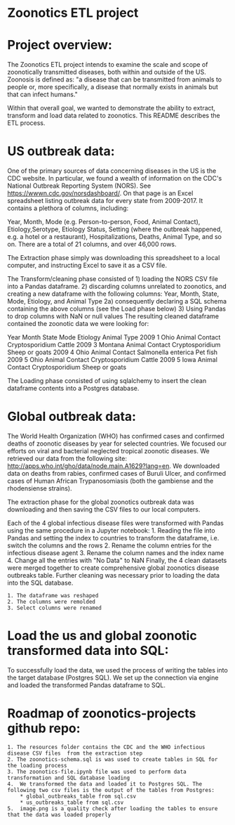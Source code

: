 # Zoonotics ETL project

# Project overview:

The Zoonotics ETL project intends to examine the scale and scope of zoonotically transmitted diseases, both within and outside of the US. Zoonosis is defined as: "a disease that can be transmitted from animals to people or, more specifically, a disease that normally exists in animals but that can infect humans." 

Within that overall goal, we wanted to demonstrate the ability to extract, transform and load data related to zoonotics. This README describes the ETL process.

# US outbreak data:

One of the primary sources of data concerning diseases in the US is the CDC website. In particular, we found a wealth of information on the CDC's National Outbreak Reporting System (NORS). See https://wwwn.cdc.gov/norsdashboard/. On that page is an Excel spreadsheet listing outbreak data for every state from 2009-2017. It contains a plethora of columns, including:

Year, Month, Mode (e.g. Person-to-person, Food, Animal Contact), Etiology,Serotype, Etiology Status, Setting (where the outbreak happened, e.g. a hotel or a restaurant), Hospitalizations, Deaths, Animal Type, and so on. There are a total of 21 columns, and over 46,000 rows.

The Extraction phase simply was downloading this spreadsheet to a local computer, and instructing Excel to save it as a CSV file. 

The Transform/cleaning phase consisted of 
    1) loading the NORS CSV file into a Pandas dataframe.
    2) discarding columns unrelated to zoonotics, and creating a new dataframe with the following 
       columns: Year, Month, State, Mode, Etiology, and Animal Type
    2a) consequently declaring a SQL schema containing the above columns (see the Load phase below)
    3) Using Pandas to drop columns with NaN or null values
The resulting cleaned dataframe contained the zoonotic data we were looking for: 


Year Month  State   Mode            Etiology           Animal Type
2009	1	Ohio	Animal Contact	Cryptosporidium    Cattle
2009	3	Montana	Animal Contact	Cryptosporidium    Sheep or goats
2009	4	Ohio	Animal Contact	Salmonella enterica	Pet fish
2009	5	Ohio	Animal Contact	Cryptosporidium 	Cattle
2009	5	Iowa	Animal Contact	Cryptosporidium     Sheep or goats

The Loading phase consisted of using sqlalchemy to insert the clean dataframe contents into a Postgres database.

# Global outbreak data:

The World Health Organization (WHO) has confirmed cases and confirmed deaths of zoonotic diseases by year for selected countries. We focused our efforts on viral and bacterial neglected tropical zoonotic diseases.
We retrieved our data from the following site: http://apps.who.int/gho/data/node.main.A1629?lang=en. We downloaded data on deaths from rabies, confirmed cases of Buruli Ulcer, and confirmed cases of Human African Trypanosomiasis (both the gambiense and the rhodensiense strains).


The extraction phase for the global zoonotics outbreak data was downloading and then saving the CSV files to our local computers. 

Each of the 4 global infectious disease files were transformed with Pandas using the same procedure in a Jupyter notebook:
    1. Reading the file into Pandas and setting the index to countries to transform the dataframe, i.e. switch the columns and the rows
    2. Rename the column entries for the infectious disease agent
    3. Rename the column names and the index name
    4. Change all the entries with "No Data" to NaN
Finally, the 4 clean datasets were merged together to create comprehensive global zoonotics disease outbreaks table. Further cleaning was necessary prior to loading the data into the SQL database.

    1. The dataframe was reshaped
    2. The columns were remolded
    3. Select columns were renamed


# Load the us and global zoonotic transformed data into SQL:

To successfully load the data, we used the process of writing the tables into the target database (Postgres SQL). We set up the connection via engine and loaded the transformed Pandas dataframe to SQL.

# Roadmap of zoonotics-projects github repo:

    1. The resources folder contains the CDC and the WHO infectious disease CSV files  from the extraction step
    2. The zoonotics-schema.sql is was used to create tables in SQL for the loading process
    3. The zoonotics-file.ipynb file was used to perform data transformation and SQL database loading 
    4.  We transformed the data and loaded it to Postgres SQL. The following two csv files is the output of the tables from Postgres:
        * global_outbreaks_table from sql.csv 
        * us_outbreaks_table from sql.csv 
    5.  image.png is a quality check after loading the tables to ensure that the data was loaded properly





